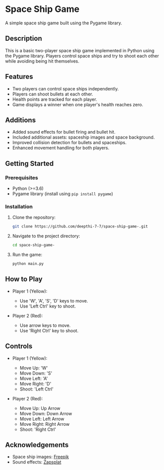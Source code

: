 # Space Ship Game

A simple space ship game built using the Pygame library.

## Description

This is a basic two-player space ship game implemented in Python using the Pygame library. Players control space ships and try to shoot each other while avoiding being hit themselves.

## Features

- Two players can control space ships independently.
- Players can shoot bullets at each other.
- Health points are tracked for each player.
- Game displays a winner when one player's health reaches zero.

## Additions

- Added sound effects for bullet firing and bullet hit.
- Included additional assets: spaceship images and space background.
- Improved collision detection for bullets and spaceships.
- Enhanced movement handling for both players.

## Getting Started

### Prerequisites

- Python (>=3.6)
- Pygame library (install using `pip install pygame`)

### Installation

1. Clone the repository:

   ```bash
   git clone https://github.com/deepthi-7-7/space-ship-game-.git
   ```

2. Navigate to the project directory:

   ```bash
   cd space-ship-game-
   ```

3. Run the game:

   ```bash
   python main.py
   ```

## How to Play

- Player 1 (Yellow):
  - Use 'W', 'A', 'S', 'D' keys to move.
  - Use 'Left Ctrl' key to shoot.

- Player 2 (Red):
  - Use arrow keys to move.
  - Use 'Right Ctrl' key to shoot.

## Controls

- Player 1 (Yellow):
  - Move Up: 'W'
  - Move Down: 'S'
  - Move Left: 'A'
  - Move Right: 'D'
  - Shoot: 'Left Ctrl'

- Player 2 (Red):
  - Move Up: Up Arrow
  - Move Down: Down Arrow
  - Move Left: Left Arrow
  - Move Right: Right Arrow
  - Shoot: 'Right Ctrl'

## Acknowledgements

- Space ship images: [Freepik](https://www.freepik.com)
- Sound effects: [Zapsplat](https://www.zapsplat.com)

